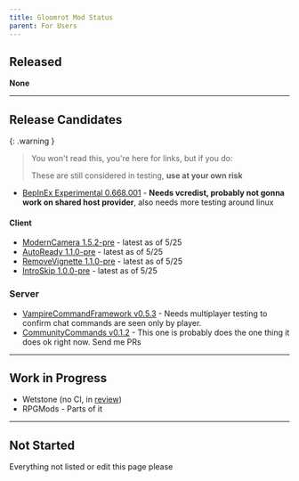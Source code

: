 ```yaml
---
title: Gloomrot Mod Status
parent: For Users
---
```


## Released
**None**

---

## Release Candidates

{: .warning }
> You won't read this, you're here for links, but if you do:
>
> These are still considered in testing, **use at your own risk**

- [BepInEx Experimental 0.668.001](https://github.com/decaprime/VRising-Modding/releases/tag/0.668.001) - **Needs vcredist, probably not gonna work on shared host provider**, also needs more testing around linux

#### Client
- [ModernCamera 1.5.2-pre](https://github.com/v-rising/ModernCamera/releases/tag/ModernCamera-v1.5.2-pre) - latest as of 5/25
- [AutoReady 1.1.0-pre](https://github.com/iZastic/vrising-autoready/releases/tag/AutoReady-v1.1.0-pre) - latest as of 5/25
- [RemoveVignette 1.1.0-pre](https://github.com/iZastic/vrising-removevignette/releases/tag/RemoveVignette-v1.1.0-pre) - latest as of 5/25
- [IntroSkip 1.0.0-pre](https://github.com/iZastic/vrising-introskip/releases/tag/IntroSkip-v1.0.0-pre) - latest as of 5/25

### Server
- [VampireCommandFramework v0.5.3](https://github.com/decaprime/VampireCommandFramework/releases/tag/v0.5.3) - Needs multiplayer testing to confirm chat commands are seen only by player.
- [CommunityCommands v0.1.2](https://github.com/decaprime/CommunityCommands/releases/tag/v0.1.2) - This one is probably does the one thing it does ok right now. Send me PRs

---

## Work in Progress
- Wetstone (no CI, in [review](https://github.com/molenzwiebel/Wetstone/pull/12))
- RPGMods - Parts of it

---

## Not Started
Everything not listed or edit this page please
